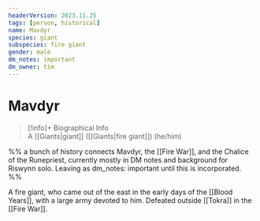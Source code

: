 ```yaml
---
headerVersion: 2023.11.25
tags: [person, historical]
name: Mavdyr
species: giant
subspecies: fire giant
gender: male
dm_notes: important
dm_owner: tim
---
```

# Mavdyr
>[!info]+ Biographical Info  
> A [[Giants|giant]] ([[Giants|fire giant]]) (he/him)

%% a bunch of history connects Mavdyr, the [[Fire War]], and the Chalice of the Runepriest, currently mostly in DM notes and background for Riswynn solo. Leaving as dm_notes: important until this is incorporated. %%

A fire giant, who came out of the east in the early days of the [[Blood Years]], with a large army devoted to him. Defeated outside [[Tokra]] in the [[Fire War]]. 

